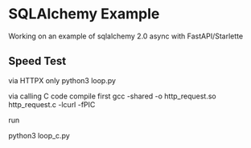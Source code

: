 # SQLAlchemy Example

Working on an example of sqlalchemy 2.0 async with FastAPI/Starlette

## Speed Test
via HTTPX only
python3 loop.py

via calling C code
compile first
gcc -shared -o http_request.so http_request.c -lcurl -fPIC

run

python3 loop_c.py
